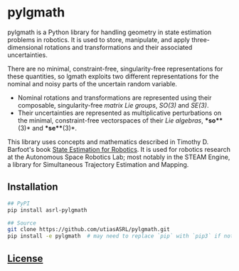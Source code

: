 # pylgmath

pylgmath is a Python library for handling geometry in state estimation problems in robotics.
It is used to store, manipulate, and apply three-dimensional rotations and transformations and their associated uncertainties.

There are no minimal, constraint-free, singularity-free representations for these quantities, so lgmath exploits two different representations for the nominal and noisy parts of the uncertain random variable.

- Nominal rotations and transformations are represented using their composable, singularity-free _matrix Lie groups_, _SO(3)_ and _SE(3)_.
- Their uncertainties are represented as multiplicative perturbations on the minimal, constraint-free vectorspaces of their _Lie algebras_, **\*so\*\***(3)\* and **\*se\*\***(3)\*.

This library uses concepts and mathematics described in Timothy D. Barfoot's book [State Estimation for Robotics](asrl.utias.utoronto.ca/~tdb/bib/barfoot_ser17.pdf).
It is used for robotics research at the Autonomous Space Robotics Lab; most notably in the STEAM Engine, a library for Simultaneous Trajectory Estimation and Mapping.

## Installation

```bash
## PyPI
pip install asrl-pylgmath

## Source
git clone https://github.com/utiasASRL/pylgmath.git
pip install -e pylgmath  # may need to replace `pip` with `pip3` if not using a virtual environment.
```

## [License](./LICENSE)
